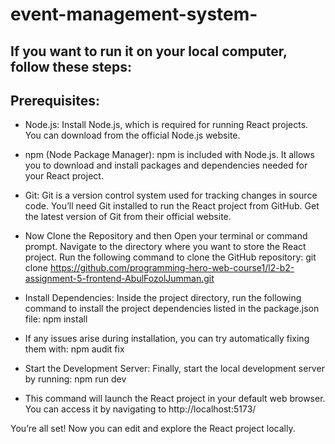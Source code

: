 # event-management-system-

## If you want to run it on your local computer, follow these steps:

## Prerequisites:

- Node.js: Install Node.js, which is required for running React projects. You can download from the official Node.js website.

- npm (Node Package Manager): npm is included with Node.js. It allows you to download and install packages and dependencies needed for your React project.

- Git: Git is a version control system used for tracking changes in source code. You’ll need Git installed to run the React project from GitHub. Get the latest version of Git from their official website.

- Now Clone the Repository and then
  Open your terminal or command prompt.
  Navigate to the directory where you want to store the React project.
  Run the following command to clone the GitHub repository:
  git clone https://github.com/programming-hero-web-course1/l2-b2-assignment-5-frontend-AbulFozolJumman.git


- Install Dependencies:
  Inside the project directory, run the following command to install the project dependencies listed in the package.json file:
  npm install

- If any issues arise during installation, you can try automatically fixing them with:
  npm audit fix

- Start the Development Server:
  Finally, start the local development server by running:
  npm run dev

- This command will launch the React project in your default web browser. You can access it by navigating to http://localhost:5173/

You’re all set! Now you can edit and explore the React project locally.
